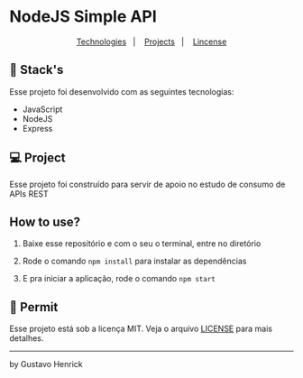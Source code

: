 # NodeJS Simple API

<p align="center">
  <a href="#-tecnologias">Technologies</a>&nbsp;&nbsp;&nbsp;|&nbsp;&nbsp;&nbsp;
  <a href="#-projeto">Projects</a>&nbsp;&nbsp;&nbsp;|&nbsp;&nbsp;&nbsp;
  <a href="#memo-licença">Lincense</a>
</p>




## 🚀 Stack's

Esse projeto foi desenvolvido com as seguintes tecnologias:

- JavaScript
- NodeJS
- Express



## 💻 Project

Esse projeto foi construído para servir de apoio no estudo de consumo de APIs REST



## How to use?

1. Baixe esse repositório e com o seu o terminal, entre no diretório

2. Rode o comando `npm install` para instalar as dependências

3. E pra iniciar a aplicação, rode o comando `npm start` 



## :memo: Permit

Esse projeto está sob a licença MIT. Veja o arquivo [LICENSE](.github/LICENSE.md) para mais detalhes.

---

by Gustavo Henrick
